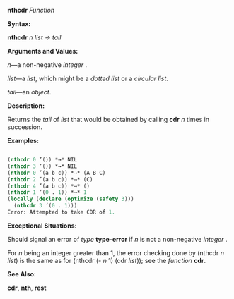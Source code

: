 **nthcdr** *Function* 



**Syntax:** 



**nthcdr** *n list → tail* 



**Arguments and Values:** 



*n*—a non-negative *integer* . 



*list*—a *list*, which might be a *dotted list* or a *circular list*. 



*tail*—an *object*. 



**Description:** 



Returns the *tail* of *list* that would be obtained by calling **cdr** *n* times in succession. 



 



 



**Examples:**
```lisp

(nthcdr 0 ’()) *→* NIL 
(nthcdr 3 ’()) *→* NIL 
(nthcdr 0 ’(a b c)) *→* (A B C) 
(nthcdr 2 ’(a b c)) *→* (C) 
(nthcdr 4 ’(a b c)) *→* () 
(nthcdr 1 ’(0 . 1)) *→* 1 
(locally (declare (optimize (safety 3))) 
  (nthcdr 3 ’(0 . 1))) 
Error: Attempted to take CDR of 1. 

```
**Exceptional Situations:** 



Should signal an error of *type* **type-error** if *n* is not a non-negative *integer* . 



For *n* being an integer greater than 1, the error checking done by (nthcdr *n list*) is the same as for (nthcdr (- *n* 1) (cdr *list*)); see the *function* **cdr**. 



**See Also:** 



**cdr**, **nth**, **rest** 



